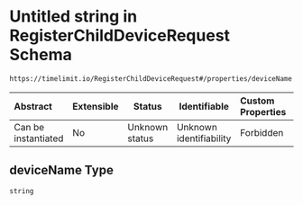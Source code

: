 # Untitled string in RegisterChildDeviceRequest Schema

```txt
https://timelimit.io/RegisterChildDeviceRequest#/properties/deviceName
```




| Abstract            | Extensible | Status         | Identifiable            | Custom Properties | Additional Properties | Access Restrictions | Defined In                                                                                                |
| :------------------ | ---------- | -------------- | ----------------------- | :---------------- | --------------------- | ------------------- | --------------------------------------------------------------------------------------------------------- |
| Can be instantiated | No         | Unknown status | Unknown identifiability | Forbidden         | Allowed               | none                | [RegisterChildDeviceRequest.schema.json\*](RegisterChildDeviceRequest.schema.json "open original schema") |

## deviceName Type

`string`
